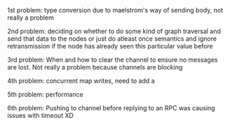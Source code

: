 1st problem: type conversion due to maelstrom's way of sending body, not really a problem

2nd problem: deciding on whether to do some kind of graph traversal and send that data to the nodes or just do atleast once semantics and ignore retransmission if the node has already seen this particular value before

3rd problem: When and how to clear the channel to ensure no messages are lost. Not really a problem because channels are blocking

4th problem: concurrent map writes, need to add a 

5th problem: performance

6th problem: Pushing to channel before replying to an RPC was causing issues with timeout XD